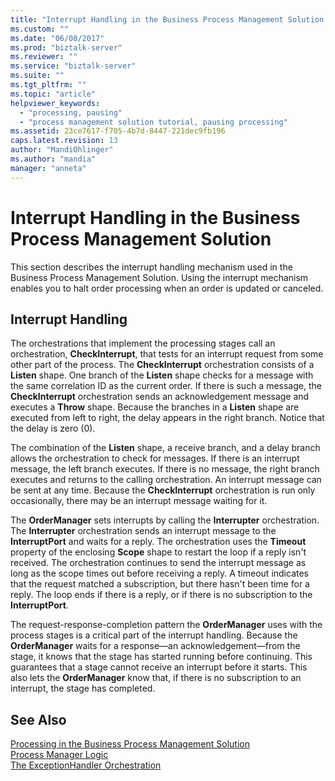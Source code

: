 ```yaml
---
title: "Interrupt Handling in the Business Process Management Solution | Microsoft Docs"
ms.custom: ""
ms.date: "06/08/2017"
ms.prod: "biztalk-server"
ms.reviewer: ""
ms.service: "biztalk-server"
ms.suite: ""
ms.tgt_pltfrm: ""
ms.topic: "article"
helpviewer_keywords: 
  - "processing, pausing"
  - "process management solution tutorial, pausing processing"
ms.assetid: 23ce7617-f705-4b7d-8447-221dec9fb196
caps.latest.revision: 13
author: "MandiOhlinger"
ms.author: "mandia"
manager: "anneta"
---
```

# Interrupt Handling in the Business Process Management Solution
This section describes the interrupt handling mechanism used in the Business Process Management Solution. Using the interrupt mechanism enables you to halt order processing when an order is updated or canceled.  
  
## Interrupt Handling  
 The orchestrations that implement the processing stages call an orchestration, **CheckInterrupt**, that tests for an interrupt request from some other part of the process. The **CheckInterrupt** orchestration consists of a **Listen** shape. One branch of the **Listen** shape checks for a message with the same correlation ID as the current order. If there is such a message, the **CheckInterrupt** orchestration sends an acknowledgement message and executes a **Throw** shape. Because the branches in a **Listen** shape are executed from left to right, the delay appears in the right branch. Notice that the delay is zero (0).  
  
 The combination of the **Listen** shape, a receive branch, and a delay branch allows the orchestration to check for messages. If there is an interrupt message, the left branch executes. If there is no message, the right branch executes and returns to the calling orchestration. An interrupt message can be sent at any time. Because the **CheckInterrupt** orchestration is run only occasionally, there may be an interrupt message waiting for it.  
  
 The **OrderManager** sets interrupts by calling the **Interrupter** orchestration. The **Interrupter** orchestration sends an interrupt message to the **InterruptPort** and waits for a reply. The orchestration uses the **Timeout** property of the enclosing **Scope** shape to restart the loop if a reply isn't received. The orchestration continues to send the interrupt message as long as the scope times out before receiving a reply. A timeout indicates that the request matched a subscription, but there hasn't been time for a reply. The loop ends if there is a reply, or if there is no subscription to the **InterruptPort**.  
  
 The request-response-completion pattern the **OrderManager** uses with the process stages is a critical part of the interrupt handling. Because the **OrderManager** waits for a response—an acknowledgement—from the stage, it knows that the stage has started running before continuing. This guarantees that a stage cannot receive an interrupt before it starts. This also lets the **OrderManager** know that, if there is no subscription to an interrupt, the stage has completed.  
  
## See Also  
 [Processing in the Business Process Management Solution](../core/processing-in-the-business-process-management-solution.md)   
 [Process Manager Logic](../core/process-manager-logic.md)   
 [The ExceptionHandler Orchestration](../core/the-exceptionhandler-orchestration.md)